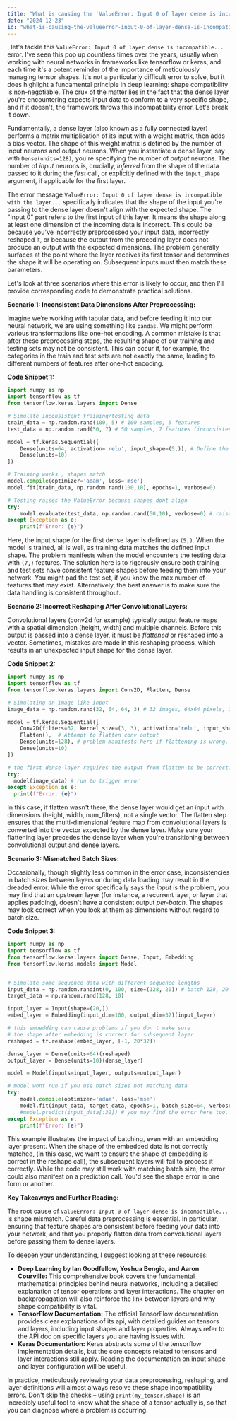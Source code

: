 ```yaml
---
title: "What is causing the `ValueError: Input 0 of layer dense is incompatible...` error?"
date: "2024-12-23"
id: "what-is-causing-the-valueerror-input-0-of-layer-dense-is-incompatible-error"
---
```


, let's tackle this `ValueError: Input 0 of layer dense is incompatible...` error. I've seen this pop up countless times over the years, usually when working with neural networks in frameworks like tensorflow or keras, and each time it's a potent reminder of the importance of meticulously managing tensor shapes. It's not a particularly difficult error to solve, but it does highlight a fundamental principle in deep learning: shape compatibility is non-negotiable. The crux of the matter lies in the fact that the dense layer you're encountering expects input data to conform to a very specific shape, and if it doesn't, the framework throws this incompatibility error. Let's break it down.

Fundamentally, a dense layer (also known as a fully connected layer) performs a matrix multiplication of its input with a weight matrix, then adds a bias vector. The shape of this weight matrix is defined by the number of input neurons and output neurons. When you instantiate a dense layer, say with `Dense(units=128)`, you're specifying the number of *output* neurons. The number of *input* neurons is, crucially, *inferred* from the shape of the data passed to it during the *first* call, or explicitly defined with the `input_shape` argument, if applicable for the first layer.

The error message `ValueError: Input 0 of layer dense is incompatible with the layer...` specifically indicates that the shape of the input you're passing to the dense layer doesn't align with the expected shape. The "input 0" part refers to the first input of this layer. It means the shape along at least one dimension of the incoming data is incorrect. This could be because you've incorrectly preprocessed your input data, incorrectly reshaped it, or because the output from the preceding layer does not produce an output with the expected dimensions. The problem generally surfaces at the point where the layer receives its first tensor and determines the shape it will be operating on. Subsequent inputs must then match these parameters.

Let's look at three scenarios where this error is likely to occur, and then I'll provide corresponding code to demonstrate practical solutions.

**Scenario 1: Inconsistent Data Dimensions After Preprocessing:**

Imagine we’re working with tabular data, and before feeding it into our neural network, we are using something like `pandas`. We might perform various transformations like one-hot encoding. A common mistake is that after these preprocessing steps, the resulting shape of our training and testing sets may not be consistent. This can occur if, for example, the categories in the train and test sets are not exactly the same, leading to different numbers of features after one-hot encoding.

**Code Snippet 1:**

```python
import numpy as np
import tensorflow as tf
from tensorflow.keras.layers import Dense

# Simulate inconsistent training/testing data
train_data = np.random.rand(100, 5) # 100 samples, 5 features
test_data = np.random.rand(50, 7) # 50 samples, 7 features (inconsistent)

model = tf.keras.Sequential([
    Dense(units=64, activation='relu', input_shape=(5,)), # Define the expected shape
    Dense(units=10)
])

# Training works , shapes match
model.compile(optimizer='adam', loss='mse')
model.fit(train_data, np.random.rand(100,10), epochs=1, verbose=0)

# Testing raises the ValueError because shapes dont align
try:
    model.evaluate(test_data, np.random.rand(50,10), verbose=0) # raises error
except Exception as e:
    print(f"Error: {e}")
```

Here, the input shape for the first dense layer is defined as `(5,)`. When the model is trained, all is well, as training data matches the defined input shape. The problem manifests when the model encounters the testing data with `(7,)` features. The solution here is to rigorously ensure both training and test sets have consistent feature shapes before feeding them into your network. You might pad the test set, if you know the max number of features that may exist. Alternatively, the best answer is to make sure the data handling is consistent throughout.

**Scenario 2: Incorrect Reshaping After Convolutional Layers:**

Convolutional layers (conv2d for example) typically output feature maps with a spatial dimension (height, width) and multiple channels. Before this output is passed into a dense layer, it must be *flattened* or reshaped into a vector. Sometimes, mistakes are made in this reshaping process, which results in an unexpected input shape for the dense layer.

**Code Snippet 2:**
```python
import numpy as np
import tensorflow as tf
from tensorflow.keras.layers import Conv2D, Flatten, Dense

# Simulating an image-like input
image_data = np.random.rand(32, 64, 64, 3) # 32 images, 64x64 pixels, 3 channels

model = tf.keras.Sequential([
    Conv2D(filters=32, kernel_size=(3, 3), activation='relu', input_shape=(64, 64, 3)),
    Flatten(),  # Attempt to flatten conv output
    Dense(units=128), # problem manifests here if flattening is wrong.
    Dense(units=10)
])

# the first dense layer requires the output from flatten to be correct.
try:
  model(image_data) # run to trigger error
except Exception as e:
  print(f"Error: {e}")
```

In this case, if flatten wasn't there, the dense layer would get an input with dimensions (height, width, num_filters), not a single vector. The flatten step ensures that the multi-dimensional feature map from convolutional layers is converted into the vector expected by the dense layer. Make sure your flattening layer precedes the dense layer when you're transitioning between convolutional output and dense layers.

**Scenario 3: Mismatched Batch Sizes:**

Occasionally, though slightly less common in the error case, inconsistencies in batch sizes between layers or during data loading may result in the dreaded error. While the error specifically says the *input* is the problem, you may find that an upstream layer (for instance, a recurrent layer, or layer that applies padding), doesn't have a consistent output *per-batch*. The shapes may look correct when you look at them as dimensions without regard to batch size.

**Code Snippet 3:**
```python
import numpy as np
import tensorflow as tf
from tensorflow.keras.layers import Dense, Input, Embedding
from tensorflow.keras.models import Model


# Simulate some sequence data with different sequence lengths
input_data = np.random.randint(0, 100, size=(128, 20)) # batch 128, 20 length sequences
target_data = np.random.rand(128, 10)

input_layer = Input(shape=(20,))
embed_layer = Embedding(input_dim=100, output_dim=32)(input_layer)

# this embedding can cause problems if you don't make sure
# the shape after embedding is correct for subsequent layer
reshaped = tf.reshape(embed_layer, [-1, 20*32])

dense_layer = Dense(units=64)(reshaped)
output_layer = Dense(units=10)(dense_layer)

model = Model(inputs=input_layer, outputs=output_layer)

# model wont run if you use batch sizes not matching data
try:
    model.compile(optimizer='adam', loss='mse')
    model.fit(input_data, target_data, epochs=1, batch_size=64, verbose=0)
    #model.predict(input_data[:32]) # you may find the error here too.
except Exception as e:
    print(f"Error: {e}")
```

This example illustrates the impact of batching, even with an embedding layer present. When the shape of the embedded data is not correctly matched, (in this case, we want to ensure the shape of embedding is correct in the reshape call), the subsequent layers will fail to process it correctly. While the code may still work with matching batch size, the error could also manifest on a prediction call. You'd see the shape error in one form or another.

**Key Takeaways and Further Reading:**

The root cause of `ValueError: Input 0 of layer dense is incompatible...` is shape mismatch. Careful data preprocessing is essential. In particular, ensuring that feature shapes are consistent before feeding your data into your network, and that you properly flatten data from convolutional layers before passing them to dense layers.

To deepen your understanding, I suggest looking at these resources:

*   **Deep Learning by Ian Goodfellow, Yoshua Bengio, and Aaron Courville:** This comprehensive book covers the fundamental mathematical principles behind neural networks, including a detailed explanation of tensor operations and layer interactions. The chapter on backpropagation will also reinforce the link between layers and why shape compatibility is vital.
*   **TensorFlow Documentation:** The official TensorFlow documentation provides clear explanations of its api, with detailed guides on tensors and layers, including input shapes and layer properties. Always refer to the API doc on specific layers you are having issues with.
*   **Keras Documentation:** Keras abstracts some of the tensorflow implementation details, but the core concepts related to tensors and layer interactions still apply. Reading the documentation on input shape and layer configuration will be useful.

In practice, meticulously reviewing your data preprocessing, reshaping, and layer definitions will almost always resolve these shape incompatibility errors. Don't skip the checks – using `print(my_tensor.shape)` is an incredibly useful tool to know what the shape of a tensor actually is, so that you can diagnose where a problem is occurring.
